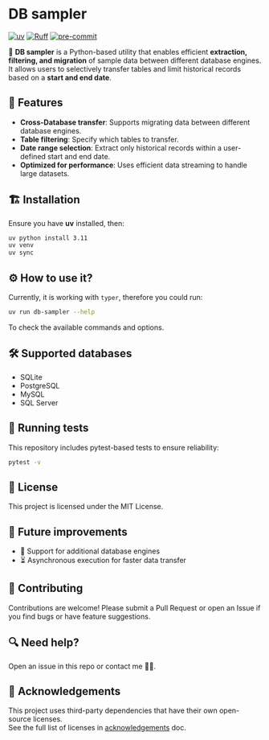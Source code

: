 # DB sampler
[![uv](https://img.shields.io/endpoint?url=https://raw.githubusercontent.com/astral-sh/uv/main/assets/badge/v0.json)](https://github.com/astral-sh/uv)
[![Ruff](https://img.shields.io/endpoint?url=https://raw.githubusercontent.com/astral-sh/ruff/main/assets/badge/v2.json)](https://github.com/astral-sh/ruff)
[![pre-commit](https://img.shields.io/badge/pre--commit-enabled-brightgreen?logo=pre-commit)](https://github.com/pre-commit/pre-commit)

🚀 **DB sampler** is a Python-based utility that enables efficient **extraction, filtering, and migration** of sample data between different database engines. It allows users to selectively transfer tables and limit historical records based on a **start and end date**.

## 📌 Features
- **Cross-Database transfer**: Supports migrating data between different database engines.
- **Table filtering**: Specify which tables to transfer.
- **Date range selection**: Extract only historical records within a user-defined start and end date.
- **Optimized for performance**: Uses efficient data streaming to handle large datasets.

## 🏗️ Installation
Ensure you have **uv** installed, then:

```bash
uv python install 3.11
uv venv
uv sync
```

## ⚙️ How to use it?
Currently, it is working with `typer`, therefore you could run:
```bash
uv run db-sampler --help
```
To check the available commands and options.

## 🛠️ Supported databases
- SQLite
- PostgreSQL
- MySQL
- SQL Server

## 🧪 Running tests
This repository includes pytest-based tests to ensure reliability:

```bash
pytest -v
```

## 📜 License
This project is licensed under the MIT License.

## 🚀 Future improvements
- 🔄 Support for additional database engines
- ⏳ Asynchronous execution for faster data transfer

## 🤝 Contributing
Contributions are welcome! Please submit a Pull Request or open an Issue if you find bugs or have feature suggestions.

## 🔍 Need help?
Open an issue in this repo or contact me ✌🏽.

## 📜 Acknowledgements
This project uses third-party dependencies that have their own open-source licenses.  
See the full list of licenses in [acknowledgements](docs/acknowledgements.md) doc.